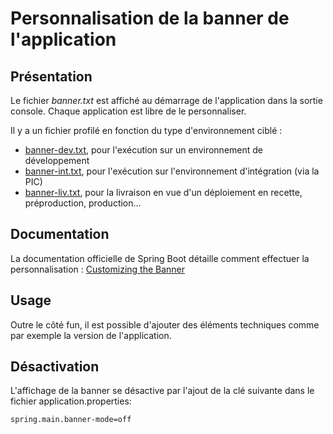# Personnalisation de la banner de l'application

## Présentation
Le fichier _banner.txt_ est affiché au démarrage de l'application dans la sortie console.
Chaque application est libre de le personnaliser.

Il y a un fichier profilé en fonction du type d'environnement ciblé :
* [banner-dev.txt](cfg/src/main/resources/banner-dev.txt), pour l'exécution sur un environnement de développement
* [banner-int.txt](cfg/src/main/resources/banner-int.txt), pour l'exécution sur l'environnement d'intégration (via la PIC)
* [banner-liv.txt](cfg/src/main/resources/banner-liv.txt), pour la livraison en vue d'un déploiement en recette, préproduction, production...

## Documentation
La documentation officielle de Spring Boot détaille comment effectuer la personnalisation : [Customizing the Banner](https://docs.spring.io/spring-boot/docs/2.0.5.RELEASE/reference/htmlsingle/#boot-features-banner)

## Usage
Outre le côté fun, il est possible d'ajouter des éléments techniques comme par exemple la version de l'application.

## Désactivation
L'affichage de la banner se désactive par l'ajout de la clé suivante dans le fichier application.properties:

    spring.main.banner-mode=off
